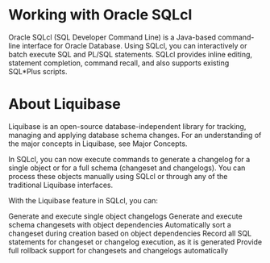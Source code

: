 <!--- app-name: sqlcl-liquibase -->

# Working with Oracle SQLcl
Oracle SQLcl (SQL Developer Command Line) is a Java-based command-line interface for Oracle Database. Using SQLcl, you can interactively or batch execute SQL and PL/SQL statements. SQLcl provides inline editing, statement completion, command recall, and also supports existing SQL*Plus scripts.

# About Liquibase
Liquibase is an open-source database-independent library for tracking, managing and applying database schema changes. For an understanding of the major concepts in Liquibase, see Major Concepts.

In SQLcl, you can now execute commands to generate a changelog for a single object or for a full schema (changeset and changelogs). You can process these objects manually using SQLcl or through any of the traditional Liquibase interfaces.

With the Liquibase feature in SQLcl, you can:

Generate and execute single object changelogs
Generate and execute schema changesets with object dependencies
Automatically sort a changeset during creation based on object dependencies
Record all SQL statements for changeset or changelog execution, as it is generated
Provide full rollback support for changesets and changelogs automatically

